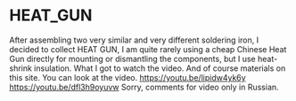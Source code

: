 # HEAT_GUN
After assembling two very similar and very different soldering iron, I decided to collect HEAT GUN, I am quite rarely using a cheap Chinese Heat Gun directly for mounting or dismantling the components, but I use heat-shrink insulation. 
What I got to watch the video. 
And of course materials on this site.
You can look at the video.
https://youtu.be/lipidw4yk6y
https://youtu.be/dfl3h9oyuvw
Sorry, comments for video only in Russian.
